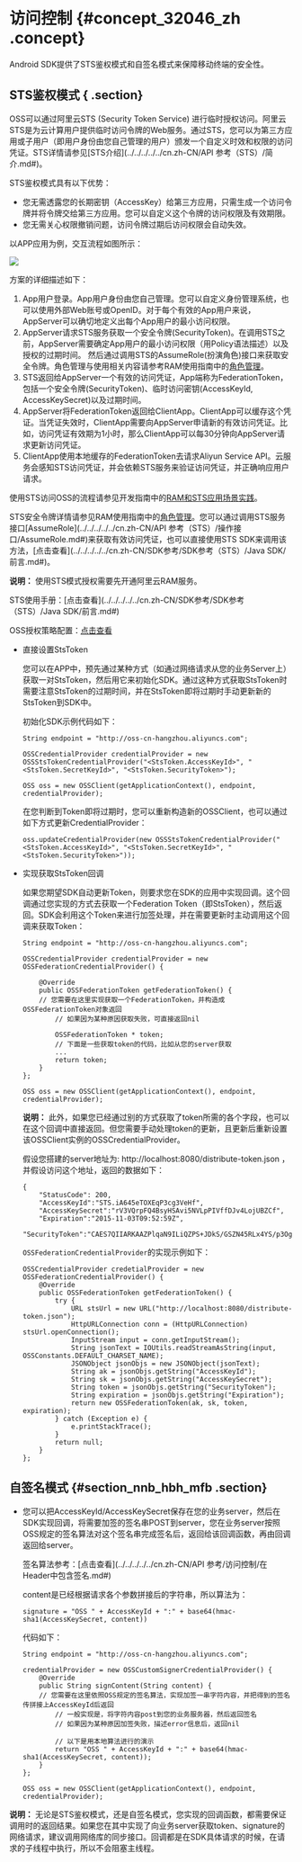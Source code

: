 # 访问控制 {#concept_32046_zh .concept}

Android SDK提供了STS鉴权模式和自签名模式来保障移动终端的安全性。

## STS鉴权模式 { .section}

OSS可以通过阿里云STS \(Security Token Service\) 进行临时授权访问。阿里云STS是为云计算用户提供临时访问令牌的Web服务。通过STS，您可以为第三方应用或子用户（即用户身份由您自己管理的用户）颁发一个自定义时效和权限的访问凭证。STS详情请参见[STS介绍](../../../../../cn.zh-CN/API 参考（STS）/简介.md#)。

STS鉴权模式具有以下优势：

-   您无需透露您的长期密钥（AccessKey）给第三方应用，只需生成一个访问令牌并将令牌交给第三方应用。您可以自定义这个令牌的访问权限及有效期限。
-   您无需关心权限撤销问题，访问令牌过期后访问权限会自动失效。

以APP应用为例，交互流程如图所示：

![](http://static-aliyun-doc.oss-cn-hangzhou.aliyuncs.com/assets/img/22518/154909730613692_zh-CN.png)

方案的详细描述如下：

1.  App用户登录。App用户身份由您自己管理。您可以自定义身份管理系统，也可以使用外部Web账号或OpenID。对于每个有效的App用户来说，AppServer可以确切地定义出每个App用户的最小访问权限。
2.  AppServer请求STS服务获取一个安全令牌\(SecurityToken\)。在调用STS之前，AppServer需要确定App用户的最小访问权限（用Policy语法描述）以及授权的过期时间。 然后通过调用STS的AssumeRole\(扮演角色\)接口来获取安全令牌。角色管理与使用相关内容请参考RAM使用指南中的[角色管理](../../../../../cn.zh-CN//身份管理/角色.md#)。
3.  STS返回给AppServer一个有效的访问凭证，App端称为FederationToken，包括一个安全令牌\(SecurityToken\)、临时访问密钥\(AccessKeyId, AccessKeySecret\)以及过期时间。
4.  AppServer将FederationToken返回给ClientApp。ClientApp可以缓存这个凭证。当凭证失效时，ClientApp需要向AppServer申请新的有效访问凭证。比如，访问凭证有效期为1小时，那么ClientApp可以每30分钟向AppServer请求更新访问凭证。
5.  ClientApp使用本地缓存的FederationToken去请求Aliyun Service API。云服务会感知STS访问凭证，并会依赖STS服务来验证访问凭证，并正确响应用户请求。

使用STS访问OSS的流程请参见开发指南中的[RAM和STS应用场景实践](../../../../../cn.zh-CN/开发指南/权限控制/权限控制概述.md#)。

STS安全令牌详情请参见RAM使用指南中的[角色管理](../../../../../cn.zh-CN//身份管理/角色.md#)。您可以通过调用STS服务接口[AssumeRole](../../../../../cn.zh-CN/API 参考（STS）/操作接口/AssumeRole.md#)来获取有效访问凭证，也可以直接使用STS SDK来调用该方法，[点击查看](../../../../../cn.zh-CN/SDK参考/SDK参考（STS）/Java SDK/前言.md#)。

**说明：** 使用STS模式授权需要先开通阿里云RAM服务。

STS使用手册：[点击查看](../../../../../cn.zh-CN/SDK参考/SDK参考（STS）/Java SDK/前言.md#) 

OSS授权策略配置：[点击查看](../../../../../cn.zh-CN/开发指南/权限控制/权限控制概述.md#) 

-   直接设置StsToken

    您可以在APP中，预先通过某种方式（如通过网络请求从您的业务Server上）获取一对StsToken，然后用它来初始化SDK。通过这种方式获取StsToken时需要注意StsToken的过期时间，并在StsToken即将过期时手动更新新的StsToken到SDK中。

    初始化SDK示例代码如下：

    ```language-java
    String endpoint = "http://oss-cn-hangzhou.aliyuncs.com";
    
    OSSCredentialProvider credentialProvider = new OSSStsTokenCredentialProvider("<StsToken.AccessKeyId>", "<StsToken.SecretKeyId>", "<StsToken.SecurityToken>");
    
    OSS oss = new OSSClient(getApplicationContext(), endpoint, credentialProvider);
    
    ```

    在您判断到Token即将过期时，您可以重新构造新的OSSClient，也可以通过如下方式更新CredentialProvider：

    ```language-java
    oss.updateCredentialProvider(new OSSStsTokenCredentialProvider("<StsToken.AccessKeyId>", "<StsToken.SecretKeyId>", "<StsToken.SecurityToken>"));
    
    ```

-   实现获取StsToken回调

    如果您期望SDK自动更新Token，则要求您在SDK的应用中实现回调。这个回调通过您实现的方式去获取一个Federation Token（即StsToken），然后返回。SDK会利用这个Token来进行加签处理，并在需要更新时主动调用这个回调来获取Token：

    ```language-java
    String endpoint = "http://oss-cn-hangzhou.aliyuncs.com";
    
    OSSCredentialProvider credentialProvider = new OSSFederationCredentialProvider() {
    	
        @Override
    	public OSSFederationToken getFederationToken() {
    	// 您需要在这里实现获取一个FederationToken，并构造成OSSFederationToken对象返回
        	// 如果因为某种原因获取失败，可直接返回nil
    
        	OSSFederationToken * token;
        	// 下面是一些获取token的代码，比如从您的server获取
        	...
        	return token;
    	}
    };
    
    OSS oss = new OSSClient(getApplicationContext(), endpoint, credentialProvider);
    
    ```

    **说明：** 此外，如果您已经通过别的方式获取了token所需的各个字段，也可以在这个回调中直接返回。但您需要手动处理token的更新，且更新后重新设置该OSSClient实例的OSSCredentialProvider。

    假设您搭建的server地址为: http://localhost:8080/distribute-token.json ，并假设访问这个地址，返回的数据如下：

    ```
    {
    	"StatusCode": 200,
    	"AccessKeyId":"STS.iA645eTOXEqP3cg3VeHf",
    	"AccessKeySecret":"rV3VQrpFQ4BsyHSAvi5NVLpPIVffDJv4LojUBZCf",
    	"Expiration":"2015-11-03T09:52:59Z",
    	"SecurityToken":"CAES7QIIARKAAZPlqaN9ILiQZPS+JDkS/GSZN45RLx4YS/p3OgaUC+oJl3XSlbJ7StKpQ...."}
    
    ```

    `OSSFederationCredentialProvider`的实现示例如下：

    ```language-Java
    OSSCredentialProvider credetialProvider = new OSSFederationCredentialProvider() {
    	@Override
    	public OSSFederationToken getFederationToken() {
    		try {
    			URL stsUrl = new URL("http://localhost:8080/distribute-token.json");
    			HttpURLConnection conn = (HttpURLConnection) stsUrl.openConnection();
    			InputStream input = conn.getInputStream();
    			String jsonText = IOUtils.readStreamAsString(input, OSSConstants.DEFAULT_CHARSET_NAME);
    			JSONObject jsonObjs = new JSONObject(jsonText);
    			String ak = jsonObjs.getString("AccessKeyId");
    			String sk = jsonObjs.getString("AccessKeySecret");
    			String token = jsonObjs.getString("SecurityToken");
    			String expiration = jsonObjs.getString("Expiration");
    			return new OSSFederationToken(ak, sk, token, expiration);
    		} catch (Exception e) {
    			e.printStackTrace();
    		}
    		return null;
    	}
    };
    
    ```


## 自签名模式 {#section_nnb_hbh_mfb .section}

-   您可以把AccessKeyId/AccessKeySecret保存在您的业务server，然后在SDK实现回调，将需要加签的签名串POST到server，您在业务server按照OSS规定的签名算法对这个签名串完成签名后，返回给该回调函数，再由回调返回给server。

    签名算法参考：[点击查看](../../../../../cn.zh-CN/API 参考/访问控制/在Header中包含签名.md#) 

    content是已经根据请求各个参数拼接后的字符串，所以算法为：

    ```
    signature = "OSS " + AccessKeyId + ":" + base64(hmac-sha1(AccessKeySecret, content))
    
    ```

    代码如下：

    ```language-java
    String endpoint = "http://oss-cn-hangzhou.aliyuncs.com";
    
    credentialProvider = new OSSCustomSignerCredentialProvider() {
    	@Override
    	public String signContent(String content) {
    	// 您需要在这里依照OSS规定的签名算法，实现加签一串字符内容，并把得到的签名传拼接上AccessKeyId后返回
        	// 一般实现是，将字符内容post到您的业务服务器，然后返回签名
        	// 如果因为某种原因加签失败，描述error信息后，返回nil
        	
        	// 以下是用本地算法进行的演示
        	return "OSS " + AccessKeyId + ":" + base64(hmac-sha1(AccessKeySecret, content));
    	}
    };
    
    OSS oss = new OSSClient(getApplicationContext(), endpoint, credentialProvider);
    
    ```


**说明：** 无论是STS鉴权模式，还是自签名模式，您实现的回调函数，都需要保证调用时的返回结果。如果您在其中实现了向业务server获取token、signature的网络请求，建议调用网络库的同步接口。回调都是在SDK具体请求的时候，在请求的子线程中执行，所以不会阻塞主线程。

